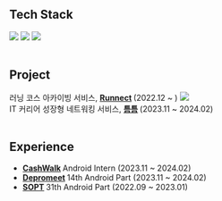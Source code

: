 ## Tech Stack

  <p align="left">
  <img src="https://img.shields.io/badge/Android-3DDC84?style=flat-square&logo=Android&logoColor=white"/>
  <img src="https://img.shields.io/badge/Kotlin-7F52FF?style=flat-square&logo=kotlin&logoColor=white">
  <img src="https://img.shields.io/badge/Java-007396?style=flat-square&logo=Java&logoColor=white"/> 
    
<br>
<br>

## Project
러닝 코스 아카이빙 서비스, <b> [Runnect](https://github.com/Runnect/Runnect-Android) </b> (2022.12 ~ )  <a href="https://play.google.com/store/apps/details?id=com.runnect.runnect
"><img src="https://img.shields.io/badge/Google Play-414141?style=flat-sqaure&logo=Google Play&logoColor=white"></a>
<br>
IT 커리어 성장형 네트워킹 서비스, <b> [틈틈](https://github.com/depromeet/TeumTeum-Android) </b> (2023.11 ~ 2024.02)
<br>
<br>

## Experience
- <b> [CashWalk](https://play.google.com/store/apps/details?id=com.cashwalk.cashwalk) </b> Android Intern  (2023.11 ~ 2024.02) 
- <b> [Depromeet](https://github.com/depromeet#%EB%94%94%ED%94%84%EB%A7%8C---%EB%94%94%EC%9E%90%EC%9D%B4%EB%84%88%EC%99%80-%ED%94%84%EB%A1%9C%EA%B7%B8%EB%9E%98%EB%A8%B8%EA%B0%80-%EB%A7%8C%EB%82%AC%EC%9D%84-%EB%95%8C) </b> 14th Android Part (2023.11 ~ 2024.02)
- <b> [SOPT](https://www.sopt.org/) </b> 31th Android Part  (2022.09 ~ 2023.01) 
<br>
